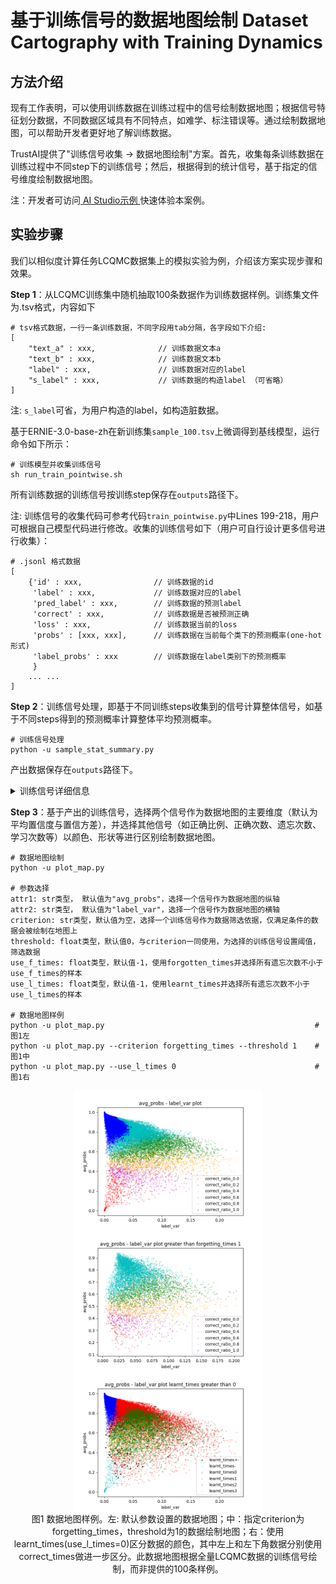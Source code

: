 # 基于训练信号的数据地图绘制 Dataset Cartography with Training Dynamics

## 方法介绍
现有工作表明，可以使用训练数据在训练过程中的信号绘制数据地图；根据信号特征划分数据，不同数据区域具有不同特点，如难学、标注错误等。通过绘制数据地图，可以帮助开发者更好地了解训练数据。

TrustAI提供了"训练信号收集 -> 数据地图绘制"方案。首先，收集每条训练数据在训练过程中不同step下的训练信号；然后，根据得到的统计信号，基于指定的信号维度绘制数据地图。

注：开发者可访问[ AI Studio示例 ](https://aistudio.baidu.com/aistudio/projectdetail/5307701)快速体验本案例。

## 实验步骤
我们以相似度计算任务LCQMC数据集上的模拟实验为例，介绍该方案实现步骤和效果。


**Step 1**：从LCQMC训练集中随机抽取100条数据作为训练数据样例。训练集文件为.tsv格式，内容如下

```shell
# tsv格式数据，一行一条训练数据，不同字段用tab分隔，各字段如下介绍:
[
    "text_a" : xxx,              // 训练数据文本a
    "text_b" : xxx,              // 训练数据文本b
    "label" : xxx,               // 训练数据对应的label
    "s_label" : xxx,             // 训练数据的构造label （可省略）
]
```
注: ``s_label``可省，为用户构造的label，如构造脏数据。

基于ERNIE-3.0-base-zh在新训练集`sample_100.tsv`上微调得到基线模型，运行命令如下所示：

```shell
# 训练模型并收集训练信号
sh run_train_pointwise.sh
```
所有训练数据的训练信号按训练step保存在`outputs`路径下。

注: 训练信号的收集代码可参考代码`train_pointwise.py`中Lines 199-218，用户可根据自己模型代码进行修改。收集的训练信号如下（用户可自行设计更多信号进行收集）：

```shell
# .jsonl 格式数据
[
    {'id' : xxx,                // 训练数据的id
     'label' : xxx,             // 训练数据对应的label
     'pred_label' : xxx,        // 训练数据的预测label
     'correct' : xxx,           // 训练数据是否被预测正确
     'loss' : xxx,              // 训练数据当前的loss
     'probs' : [xxx, xxx],      // 训练数据在当前每个类下的预测概率(one-hot形式)
     'label_probs' : xxx        // 训练数据在label类别下的预测概率
     }  
    ... ...
]
```

**Step 2**：训练信号处理，即基于不同训练steps收集到的信号计算整体信号，如基于不同steps得到的预测概率计算整体平均预测概率。

```shell
# 训练信号处理
python -u sample_stat_summary.py
```
产出数据保存在`outputs`路径下。

<details>
    <summary> 训练信号详细信息 </summary>

```shell
# tsv 格式数据，一行保存一条训练数据的所有训练信号，信号之间用tab进行分隔，各信号如下表示:
[
    "id" : xxx,                  // 训练数据的id
    "label" : xxx,               // 训练数据对应的label
    "s_label" : xxx,             // 训练数据的构造label，数据地图绘制允许标记困难数据(s_label = 1)和构造脏数据(s_label = 2)
    "correct_times" : xxx,       // 总共预测正确的次数  
    "correct_ratio" : xxx,       // 预测正确次数占比
    "avg_probs" : xxx,           // 多次预测的置信度的平均数
    "label_var" : xxx,           // 多次预测的置信度的方差
    "max_label_probs" : xxx,     // 多次预测的置信度的最大值
    "min_label_probs" : xxx,     // 多次预测的置信度的最小值
    "forgetting_times" : xxx,    // 多次预测反映出的，模型对本数据的遗忘次数（之前预测对了，后来又错了）
    "learnt_times" : xxx,        // 多次预测反映出的，模型对本数据的学会次数（之前预测错了，后来又对了）
    "first_forget" : xxx,        // 多次预测中，第一次遗忘本数据  
    "first_learn" : xxx,         // 多次预测中，第一次学会本数据  
]
```
</details>

**Step 3**：基于产出的训练信号，选择两个信号作为数据地图的主要维度（默认为平均置信度与置信方差），并选择其他信号（如正确比例、正确次数、遗忘次数、学习次数等）以颜色、形状等进行区别绘制数据地图。

```shell
# 数据地图绘制
python -u plot_map.py

# 参数选择
attr1: str类型， 默认值为"avg_probs"，选择一个信号作为数据地图的纵轴
attr2: str类型， 默认值为"label_var"，选择一个信号作为数据地图的横轴
criterion: str类型，默认值为空，选择一个训练信号作为数据筛选依据，仅满足条件的数据会被绘制在地图上
threshold: float类型，默认值0，与criterion一同使用，为选择的训练信号设置阈值，筛选数据
use_f_times: float类型，默认值-1，使用forgotten_times并选择所有遗忘次数不小于use_f_times的样本
use_l_times: float类型，默认值-1，使用learnt_times并选择所有遗忘次数不小于use_l_times的样本

# 数据地图样例
python -u plot_map.py                                               # 图1左
python -u plot_map.py --criterion forgetting_times --threshold 1    # 图1中
python -u plot_map.py --use_l_times 0                               # 图1右
```

<p align="center">
<img align="center" src="../../imgs/data_map_normal.png", width=300>
<img align="center" src="../../imgs/data_map_criterion.png", width=300>
<img align="center" src="../../imgs/data_map_lt.png", width=300><br>
图1 数据地图样例。左: 默认参数设置的数据地图；中：指定criterion为forgetting_times，threshold为1的数据绘制地图；右：使用learnt_times(use_l_times=0)区分数据的颜色，其中左上和左下角数据分别使用correct_times做进一步区分。此数据地图根据全量LCQMC数据的训练信号绘制，而非提供的100条样例。
</p>
